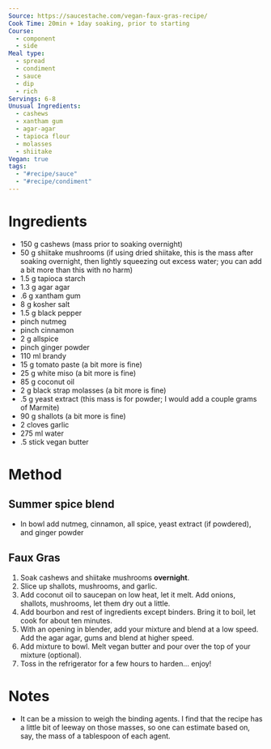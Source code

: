 ```yaml
---
Source: https://saucestache.com/vegan-faux-gras-recipe/
Cook Time: 20min + 1day soaking, prior to starting
Course:
  - component
  - side
Meal type:
  - spread
  - condiment
  - sauce
  - dip
  - rich
Servings: 6-8
Unusual Ingredients:
  - cashews
  - xantham gum
  - agar-agar
  - tapioca flour
  - molasses
  - shiitake
Vegan: true
tags:
  - "#recipe/sauce"
  - "#recipe/condiment"
---
```

# Ingredients

- 150 g cashews (mass prior to soaking overnight)
- 50 g shiitake mushrooms (if using dried shiitake, this is the mass after soaking overnight, then lightly squeezing out excess water; you can add a bit more than this with no harm)
- 1.5 g tapioca starch
- 1.3 g agar agar
- .6 g xantham gum
- 8 g kosher salt
- 1.5 g black pepper
- pinch nutmeg
- pinch cinnamon
- 2 g allspice
- pinch ginger powder
- 110 ml brandy
- 15 g tomato paste (a bit more is fine)
- 25 g white miso (a bit more is fine)
- 85 g coconut oil
- 2 g black strap molasses (a bit more is fine)
- .5 g yeast extract (this mass is for powder; I would add a couple grams of Marmite)
- 90 g shallots (a bit more is fine)
- 2 cloves garlic
- 275 ml water
- .5 stick vegan butter

# Method

## Summer spice blend

- In bowl add nutmeg, cinnamon, all spice, yeast extract (if powdered), and ginger powder

## Faux Gras

1. Soak cashews and shiitake mushrooms **overnight**.
2. Slice up shallots, mushrooms, and garlic.
3. Add coconut oil to saucepan on low heat, let it melt. Add onions, shallots, mushrooms, let them dry out a little.
4. Add bourbon and rest of ingredients except binders. Bring it to boil, let cook for about ten minutes.
5. With an opening in blender, add your mixture and blend at a low speed. Add the agar agar, gums and blend at higher speed.
6. Add mixture to bowl. Melt vegan butter and pour over the top of your mixture (optional).
7. Toss in the refrigerator for a few hours to harden… enjoy!

# Notes

- It can be a mission to weigh the binding agents. I find that the recipe has a little bit of leeway on those masses, so one can estimate based on, say, the mass of a tablespoon of each agent.